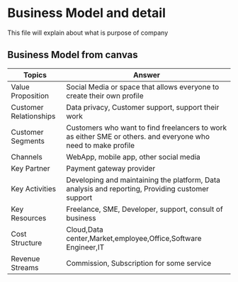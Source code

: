 # Business Model and detail
This file will explain about what is purpose of company       
## Business Model from canvas   
|Topics|Answer| 
|------|------|
|Value Proposition|Social Media or space that allows everyone to create their own profile|
|Customer Relationships|Data privacy, Customer support, support their work|
|Customer Segments|Customers who want to find freelancers to work as either SME or others. and everyone who need to make profile|
|Channels|WebApp, mobile app, other social media|
|Key Partner|Payment gateway provider|
|Key Activities|Developing and maintaining the platform, Data analysis and reporting, Providing customer support|
|Key Resources|Freelance, SME, Developer, support, consult of business|
|Cost Structure|Cloud,Data center,Market,employee,Office,Software Engineer,IT|
|Revenue Streams|Commission, Subscription for some service|

